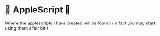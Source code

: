  AppleScript 
===========



Where the applescripts i have created will be found! (in fact you may start using them a fair bit!)


